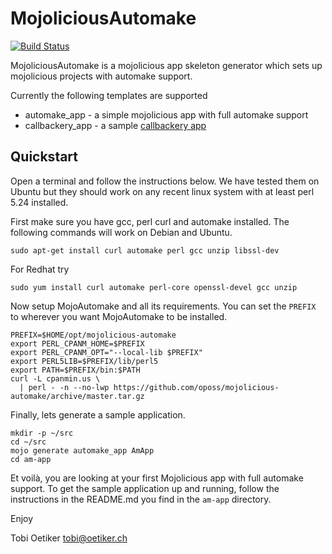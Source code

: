 MojoliciousAutomake
===================

[![Build Status](https://travis-ci.org/oposs/mojolicious-automake.svg?branch=master)](https://travis-ci.org/oposs/mojolicious-automake)

MojoliciousAutomake is a mojolicious app skeleton generator which sets up
mojolicious projects with automake support.

Currently the following templates are supported

* automake_app - a simple mojolicious app with full automake support
* callbackery_app - a sample [callbackery app](https://github.com/oetiker/callbackery)

Quickstart
----------

Open a terminal and follow the instructions below. We have tested them on
Ubuntu but they should work on any recent linux system with at least
perl 5.24 installed.

First make sure you have gcc, perl curl and automake installed. The following commands
will work on Debian and Ubuntu. 

```console
sudo apt-get install curl automake perl gcc unzip libssl-dev
```

For Redhat try

```console
sudo yum install curl automake perl-core openssl-devel gcc unzip
```

Now setup MojoAutomake and all its requirements. You can set the `PREFIX` to
wherever you want MojoAutomake to be installed.

```console
PREFIX=$HOME/opt/mojolicious-automake
export PERL_CPANM_HOME=$PREFIX
export PERL_CPANM_OPT="--local-lib $PREFIX"
export PERL5LIB=$PREFIX/lib/perl5
export PATH=$PREFIX/bin:$PATH
curl -L cpanmin.us \
  | perl - -n --no-lwp https://github.com/oposs/mojolicious-automake/archive/master.tar.gz
```

Finally, lets generate a sample application.

```console
mkdir -p ~/src
cd ~/src
mojo generate automake_app AmApp
cd am-app
```

Et voilà, you are looking at your first Mojolicious app with full automake support. To get the
sample application up and running, follow the instructions in the 
README.md you find in the `am-app` directory.


Enjoy

Tobi Oetiker <tobi@oetiker.ch>
